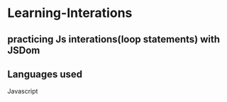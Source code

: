 # Learning-Interations
practicing Js interations(loop statements) with JSDom
---
Languages used
---
Javascript
